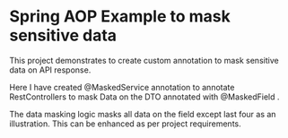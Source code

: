 # Spring AOP Example to mask sensitive data
<p align="left">
 
This project demonstrates to create custom annotation to mask sensitive data
on API response.

Here I have created @MaskedService annotation to annotate RestControllers
to mask Data on the DTO annotated with @MaskedField .

The data masking logic masks all data on the field except last four as an illustration. This
can be enhanced as per project requirements.